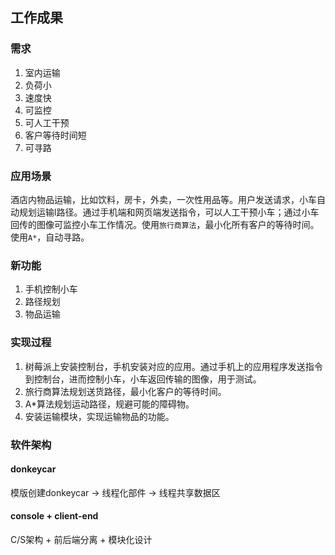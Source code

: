 ## 工作成果

### 需求

1. 室内运输
2. 负荷小
3. 速度快
4. 可监控
5. 可人工干预
6. 客户等待时间短
7. 可寻路

### 应用场景

酒店内物品运输，比如饮料，房卡，外卖，一次性用品等。用户发送请求，小车自动规划运输l路径。通过手机端和网页端发送指令，可以人工干预小车；通过小车回传的图像可监控小车工作情况。使用`旅行商算法`，最小化所有客户的等待时间。使用`A*`，自动寻路。

### 新功能

1. 手机控制小车
2. 路径规划
3. 物品运输

### 实现过程

1. 树莓派上安装控制台，手机安装对应的应用。通过手机上的应用程序发送指令到控制台，进而控制小车，小车返回传输的图像，用于测试。
2. 旅行商算法规划送货路径，最小化客户的等待时间。
3. A*算法规划运动路径，规避可能的障碍物。
4. 安装运输模块，实现运输物品的功能。

### 软件架构

#### donkeycar

模版创建donkeycar -> 线程化部件 -> 线程共享数据区

#### console + client-end

C/S架构 + 前后端分离 + 模块化设计

